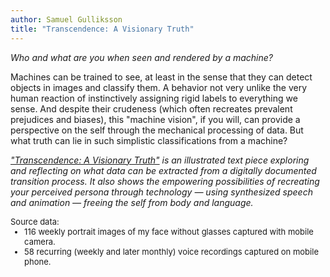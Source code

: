 ```yaml
---
author: Samuel Gulliksson
title: "Transcendence: A Visionary Truth"
---
```


*Who and what are you when seen and rendered by a machine?*

Machines can be trained to see, at least in the sense that they can detect objects in images and classify them.
A behavior not very unlike the very human reaction of instinctively assigning rigid labels to everything we sense.
And despite their crudeness (which often recreates prevalent prejudices and biases),
this "machine vision", if you will, can provide a perspective on the self through the mechanical processing of data.
But what truth can lie in such simplistic classifications from a machine?

*["Transcendence: A Visionary Truth"](/art/transcendence)
is an illustrated text piece exploring and reflecting on what data can be extracted from a digitally documented transition process.
It also shows the empowering possibilities of recreating your perceived persona through technology —
using synthesized speech and animation — freeing the self from body and language.*

<style>
    ul {
        margin-top: 0;
    }

    ul li {
        margin-bottom: 0;
    }

    .small-text {
        font-size: small;
    }
</style>
<div class="small-text">
    Source data:
    <ul>
    <li>116 weekly portrait images of my face without glasses captured with mobile camera.</li>
    <li>58 recurring (weekly and later monthly) voice recordings captured on mobile phone.</li>
    </ul>
</div>
